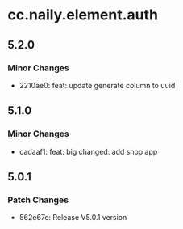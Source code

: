 # cc.naily.element.auth

## 5.2.0

### Minor Changes

-   2210ae0: feat: update generate column to uuid

## 5.1.0

### Minor Changes

-   cadaaf1: feat: big changed: add shop app

## 5.0.1

### Patch Changes

-   562e67e: Release V5.0.1 version
